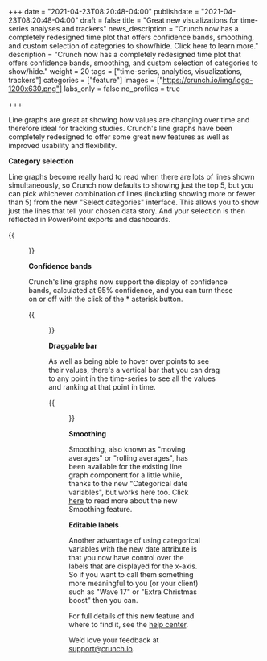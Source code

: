 +++
date = "2021-04-23T08:20:48-04:00"
publishdate = "2021-04-23T08:20:48-04:00"
draft = false
title = "Great new visualizations for time-series analyses and trackers"
news_description = "Crunch now has a completely redesigned time plot that offers confidence bands, smoothing, and custom selection of categories to show/hide. Click here to learn more."
description = "Crunch now has a completely redesigned time plot that offers confidence bands, smoothing, and custom selection of categories to show/hide."
weight = 20
tags = ["time-series, analytics, visualizations, trackers"]
categories = ["feature"]
images = ["https://crunch.io/img/logo-1200x630.png"]
labs_only = false
no_profiles = true

+++

Line graphs are great at showing how values are changing over time and therefore ideal for tracking studies. Crunch's line graphs have been completely redesigned to offer some great new features as well as improved usability and flexibility.

**Category selection**

Line graphs become really hard to read when there are lots of lines shown simultaneously, so Crunch now defaults to showing just the top 5, but you can pick whichever combination of lines (including showing more or fewer than 5) from the new "Select categories" interface. This allows you to show just the lines that tell your chosen data story. And your selection is then reflected in PowerPoint exports and dashboards.

{{<figure src="https://crunch.io/dev/features/images/new-time-plot_01.gif" class="img-fluid">}}

**Confidence bands**

Crunch's line graphs now support the display of confidence bands, calculated at 95% confidence, and you can turn these on or off with the click of the * asterisk button.

{{<figure src="https://crunch.io/dev/features/images/new-time-plot_02.gif" class="img-fluid">}}

**Draggable bar**

As well as being able to hover over points to see their values, there's a vertical bar that you can drag to any point in the time-series to see all the values and ranking at that point in time.

{{<figure src="https://crunch.io/dev/features/images/new-time-plot_03.gif" class="img-fluid">}}

**Smoothing**

Smoothing, also known as "moving averages" or "rolling averages", has been available for the existing line graph component for a little while, thanks to the new "Categorical date variables", but works here too. Click [here](https://help.crunch.io/hc/en-us/articles/360053244351-Time-series-smoothing-moving-average-) to read more about the new Smoothing feature.

**Editable labels**

Another advantage of using categorical variables with the new date attribute is that you now have control over the labels that are displayed for the x-axis. So if you want to call them something more meaningful to you (or your client) such as "Wave 17" or "Extra Christmas boost" then you can.

For full details of this new feature and where to find it, see the [help center](https://help.crunch.io/hc/en-us/articles/360057226852-Time-series-analysis-with-time-plots).

We’d love your feedback at [support@crunch.io](mailto:support@crunch.io).
